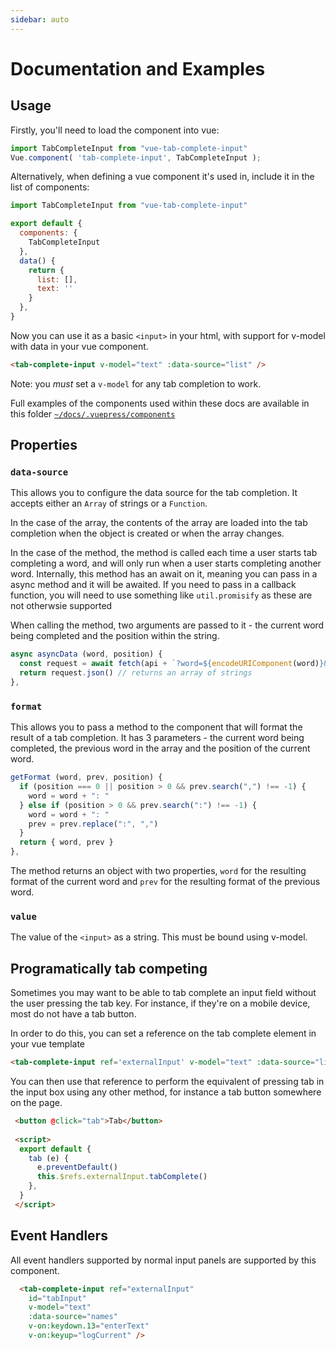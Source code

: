 ```yaml
---
sidebar: auto
---
```


# Documentation and Examples

## Usage

Firstly, you'll need to load the component into vue:

``` JavaScript
import TabCompleteInput from "vue-tab-complete-input"
Vue.component( 'tab-complete-input', TabCompleteInput );
```

Alternatively, when defining a vue component it's used in, include it in the list of components:

``` JavaScript
import TabCompleteInput from "vue-tab-complete-input"

export default {
  components: {
    TabCompleteInput
  },
  data() {
    return {
      list: [],
      text: ''
    }
  },
}
```

Now you can use it as a basic `<input>` in your html, with support for v-model with data in your vue component.

``` html
<tab-complete-input v-model="text" :data-source="list" />
```

<BasicExample />

Note: you _must_ set a `v-model` for any tab completion to work.

Full examples of the components used within these docs are available in this folder [`~/docs/.vuepress/components`](https://github.com/rymate1234/tab-complete-input-vue/tree/master/docs/.vuepress/components)

## Properties

### `data-source`

This allows you to configure the data source for the tab completion. It accepts either an `Array` of strings or a `Function`.

In the case of the array, the contents of the array are loaded into the tab completion when the object is created or when the array changes.

In the case of the method, the method is called each time a user starts tab completing a word, and will only run when a user starts completing another word.
Internally, this method has an await on it, meaning you can pass in a async method and it will be awaited. If you need to pass in a callback function, you will 
need to use something like `util.promisify` as these are not otherwsie supported

When calling the method, two arguments are passed to it - the current word being completed and the position within the string.

``` JavaScript
async asyncData (word, position) {
  const request = await fetch(api + `?word=${encodeURIComponent(word)}&pos=${encodeURIComponent(position)}`)
  return request.json() // returns an array of strings
}, 
```

<AsyncExample />

### `format`

This allows you to pass a method to the component that will format the result of a tab completion. It has 3 parameters - the current word being completed, the previous word in the array and the position of the current word.

```JavaScript
getFormat (word, prev, position) {
  if (position === 0 || position > 0 && prev.search(",") !== -1) {
    word = word + ": "
  } else if (position > 0 && prev.search(":") !== -1) {
    word = word + ": "
    prev = prev.replace(":", ",")
  }
  return { word, prev }
}, 

```

<FormatExample />

The method returns an object with two properties, `word` for the resulting format of the current word and `prev` for the resulting format of the previous word.

### `value`

The value of the `<input>` as a string. This must be bound using v-model.

<BasicExample :showText='true' />

## Programatically tab competing

Sometimes you may want to be able to tab complete an input field without the user pressing the tab key. For instance, if they're on a mobile device, most do not have a tab button. 

In order to do this, you can set a reference on the tab complete element in your vue template

```html
<tab-complete-input ref='externalInput' v-model="text" :data-source="list" />
```

You can then use that reference to perform the equivalent of pressing tab in the input box using any other method, for instance a tab button somewhere on the page. 

```html
 <button @click="tab">Tab</button>
 
 <script>
  export default {
    tab (e) {
      e.preventDefault()
      this.$refs.externalInput.tabComplete()
    },
  }
 </script>
```

<BasicExample :showTab='true' />

## Event Handlers

All event handlers supported by normal input panels are supported by this component.

```html
  <tab-complete-input ref="externalInput" 
    id="tabInput" 
    v-model="text" 
    :data-source="names" 
    v-on:keydown.13="enterText" 
    v-on:keyup="logCurrent" />
```

<BasicExample :testEvents='true' />
